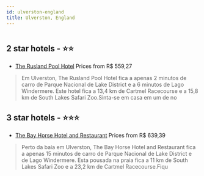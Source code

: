 ```yaml
---
id: ulverston-england
title: Ulverston, England
---
```


<center><img src="https://i.travelapi.com/hotels/18000000/17450000/17447300/17447296/74f29039_z.jpg" alt="" /></center>


##  2 star hotels - ⭐️⭐️

-    [The Rusland Pool Hotel](https://www.hurb.com/br/aud/https://www.hurb.com/br/hotels/ulverston/the-rusland-pool-hotel-HT-K9PL?cmp=18055) Prices from R$ 559,27
   > Em Ulverston, The Rusland Pool Hotel fica a apenas 2 minutos de carro de Parque Nacional de Lake District e a 6 minutos de Lago Windermere.  Este hotel fica a 13,4 km de Cartmel Racecourse e a 15,8 km de South Lakes Safari Zoo.Sinta-se em casa em um de no

##  3 star hotels - ⭐️⭐️⭐️

-    [The Bay Horse Hotel and Restaurant](https://www.hurb.com/br/aud/https://www.hurb.com/br/hotels/ulverston/the-bay-horse-hotel-and-restaurant-HT-NFA8?cmp=18055) Prices from R$ 639,39
   > Perto da baía em Ulverston, The Bay Horse Hotel and Restaurant fica a apenas 15 minutos de carro de Parque Nacional de Lake District e de Lago Windermere.  Esta pousada na praia fica a 11 km de South Lakes Safari Zoo e a 23,2 km de Cartmel Racecourse.Fiqu
